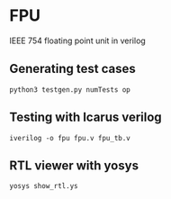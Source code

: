 # FPU
IEEE 754 floating point unit in verilog

## Generating test cases
```
python3 testgen.py numTests op
```

## Testing with Icarus verilog
```
iverilog -o fpu fpu.v fpu_tb.v
```

## RTL viewer with yosys
```
yosys show_rtl.ys
```
